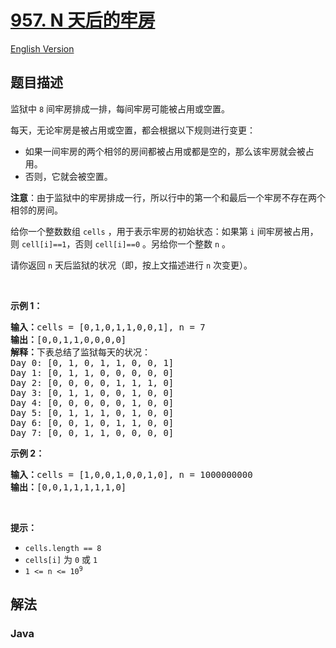 # [957. N 天后的牢房](https://leetcode.cn/problems/prison-cells-after-n-days)

[English Version](/solution/0900-0999/0957.Prison%20Cells%20After%20N%20Days/README_EN.md)

## 题目描述

<!-- 这里写题目描述 -->

<p>监狱中 <code>8</code> 间牢房排成一排，每间牢房可能被占用或空置。</p>

<p>每天，无论牢房是被占用或空置，都会根据以下规则进行变更：</p>

<ul>
	<li>如果一间牢房的两个相邻的房间都被占用或都是空的，那么该牢房就会被占用。</li>
	<li>否则，它就会被空置。</li>
</ul>

<p><strong>注意</strong>：由于监狱中的牢房排成一行，所以行中的第一个和最后一个牢房不存在两个相邻的房间。</p>

<p>给你一个整数数组 <code>cells</code> ，用于表示牢房的初始状态：如果第 <code>i</code> 间牢房被占用，则 <code>cell[i]==1</code>，否则 <code>cell[i]==0</code> 。另给你一个整数 <code>n</code> 。</p>

<p>请你返回 <code>n</code> 天后监狱的状况（即，按上文描述进行 <code>n</code> 次变更）。</p>

<p>&nbsp;</p>

<p><strong>示例 1：</strong></p>

<pre>
<strong>输入：</strong>cells = [0,1,0,1,1,0,0,1], n = 7
<strong>输出：</strong>[0,0,1,1,0,0,0,0]
<strong>解释：</strong>下表总结了监狱每天的状况：
Day 0: [0, 1, 0, 1, 1, 0, 0, 1]
Day 1: [0, 1, 1, 0, 0, 0, 0, 0]
Day 2: [0, 0, 0, 0, 1, 1, 1, 0]
Day 3: [0, 1, 1, 0, 0, 1, 0, 0]
Day 4: [0, 0, 0, 0, 0, 1, 0, 0]
Day 5: [0, 1, 1, 1, 0, 1, 0, 0]
Day 6: [0, 0, 1, 0, 1, 1, 0, 0]
Day 7: [0, 0, 1, 1, 0, 0, 0, 0]
</pre>

<p><strong>示例 2：</strong></p>

<pre>
<strong>输入：</strong>cells = [1,0,0,1,0,0,1,0], n = 1000000000
<strong>输出：</strong>[0,0,1,1,1,1,1,0]
</pre>

<p>&nbsp;</p>

<p><strong>提示：</strong></p>

<ul>
	<li><code>cells.length == 8</code></li>
	<li><code>cells[i]</code> 为 <code>0</code> 或 <code>1</code></li>
	<li><code>1 &lt;= n &lt;= 10<sup>9</sup></code></li>
</ul>

## 解法

### **Java**

```java

```
